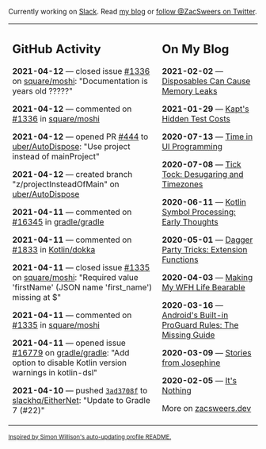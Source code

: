 Currently working on [Slack](https://slack.com/). Read [my blog](https://zacsweers.dev/) or [follow @ZacSweers on Twitter](https://twitter.com/ZacSweers).

<table><tr><td valign="top" width="60%">

## GitHub Activity
<!-- githubActivity starts -->
**2021-04-12** — closed issue [#1336](https://api.github.com/repos/square/moshi/issues/1336) on [square/moshi](https://api.github.com/repos/square/moshi): "Documentation is years old ?????"

**2021-04-12** — commented on [#1336](https://github.com/square/moshi/issues/1336#issuecomment-817499766) in [square/moshi](https://api.github.com/repos/square/moshi)

**2021-04-12** — opened PR [#444](https://api.github.com/repos/uber/AutoDispose/pulls/444) to [uber/AutoDispose](https://api.github.com/repos/uber/AutoDispose): "Use project instead of mainProject"

**2021-04-12** — created branch "z/projectInsteadOfMain" on [uber/AutoDispose](https://api.github.com/repos/uber/AutoDispose)

**2021-04-11** — commented on [#16345](https://github.com/gradle/gradle/issues/16345#issuecomment-817398318) in [gradle/gradle](https://api.github.com/repos/gradle/gradle)

**2021-04-11** — commented on [#1833](https://github.com/Kotlin/dokka/issues/1833#issuecomment-817356966) in [Kotlin/dokka](https://api.github.com/repos/Kotlin/dokka)

**2021-04-11** — closed issue [#1335](https://api.github.com/repos/square/moshi/issues/1335) on [square/moshi](https://api.github.com/repos/square/moshi): "Required value 'firstName' (JSON name 'first_name') missing at $"

**2021-04-11** — commented on [#1335](https://github.com/square/moshi/issues/1335#issuecomment-817343462) in [square/moshi](https://api.github.com/repos/square/moshi)

**2021-04-11** — opened issue [#16779](https://api.github.com/repos/gradle/gradle/issues/16779) on [gradle/gradle](https://api.github.com/repos/gradle/gradle): "Add option to disable Kotlin version warnings in kotlin-dsl"

**2021-04-10** — pushed [`3ad3708f`](https://github.com/slackhq/EitherNet/commit/3ad3708fc39974414cc5a190d53faedf7ca7d148) to [slackhq/EitherNet](https://api.github.com/repos/slackhq/EitherNet): "Update to Gradle 7 (#22)"
<!-- githubActivity ends -->
</td><td valign="top" width="40%">

## On My Blog
<!-- blog starts -->
**2021-02-02** — [Disposables Can Cause Memory Leaks](https://www.zacsweers.dev/disposables-can-cause-memory-leaks/)

**2021-01-29** — [Kapt's Hidden Test Costs](https://www.zacsweers.dev/kapts-hidden-test-costs/)

**2020-07-13** — [Time in UI Programming](https://www.zacsweers.dev/time-in-ui/)

**2020-07-08** — [Tick Tock: Desugaring and Timezones](https://www.zacsweers.dev/ticktock-desugaring-timezones/)

**2020-06-11** — [Kotlin Symbol Processing: Early Thoughts](https://www.zacsweers.dev/kotlin-symbol-processor-early-thoughts/)

**2020-05-01** — [Dagger Party Tricks: Extension Functions](https://www.zacsweers.dev/dagger-party-tricks-extension-functions/)

**2020-04-03** — [Making My WFH Life Bearable](https://www.zacsweers.dev/making-wfh-life-bearable/)

**2020-03-16** — [Android's Built-in ProGuard Rules: The Missing Guide](https://www.zacsweers.dev/android-proguard-rules/)

**2020-03-09** — [Stories from Josephine](https://www.zacsweers.dev/stories-from-josephine/)

**2020-02-05** — [It's Nothing](https://www.zacsweers.dev/its-nothing/)
<!-- blog ends -->
More on [zacsweers.dev](https://zacsweers.dev/)
</td></tr></table>

<sub><a href="https://simonwillison.net/2020/Jul/10/self-updating-profile-readme/">Inspired by Simon Willison's auto-updating profile README.</a></sub>